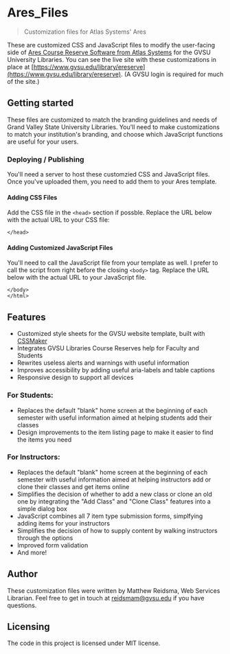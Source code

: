 # Ares_Files
> Customization files for Atlas Systems' Ares

These are customized CSS and JavaScript files to modify the user-facing side of [Ares Course Reserve Software from Atlas Systems](https://www.atlas-sys.com/ares/) for the GVSU University Libraries. You can see the live site with these customizations in place at [https://www.gvsu.edu/library/ereserve](https://www.gvsu.edu/library/ereserve). (A GVSU login is required for much of the site.)

## Getting started

These files are customized to match the branding guidelines and needs of Grand Valley State University Libraries. You'll need to make customizations to match your institution's branding, and choose which JavaScript functions are useful for your users.

### Deploying / Publishing

You'll need a server to host these customzied CSS and JavaScript files. Once you've uploaded them, you need to add them to your Ares template. 

#### Adding CSS Files

Add the CSS file in the `<head>` section if possble. Replace the URL below with the actual URL to your CSS file:

```<link rel="stylesheet" type="text/css" href="https://URL/TO/YOUR/CSS_FILE.css" />
</head>
```

#### Adding Customized JavaScript Files

You'll need to call the JavaScript file from your template as well. I prefer to call the script from right before the closing `<body>` tag. Replace the URL below with the actual URL to your JavaScript file.

```<script src="https://URL/TO/YOUR/JS_FILE.js"></script>
</body>
</html>
```

## Features

* Customized style sheets for the GVSU website template, built with [CSSMaker](https://github.com/gvsulib/cssMaker)
* Integrates GVSU Libraries Course Reserves help for Faculty and Students
* Rewrites useless alerts and warnings with useful information
* Improves accessibility by adding useful aria-labels and table captions
* Responsive design to support all devices

### For Students:

* Replaces the default "blank" home screen at the beginning of each semester with useful information aimed at helping students add their classes
* Design improvements to the item listing page to make it easier to find the items you need

### For Instructors:

* Replaces the default "blank" home screen at the beginning of each semester with useful information aimed at helping instructors add or clone their classes and get items online
* Simplifies the decision of whether to add a new class or clone an old one by integrating the "Add Class" and "Clone Class" features into a simple dialog box
* JavaScript combines all 7 item type submission forms, simplfying adding items for your instructors
* Simplifies the decision of how to supply content by walking instructors through the options
* Improved form validation
* And more!

## Author

These customization files were written by Matthew Reidsma, Web Services Librarian. Feel free to get in touch at [reidsmam@gvsu.edu](mailto:reidsmam@gvsu.edu) if you have questions.

## Licensing

The code in this project is licensed under MIT license.
